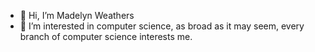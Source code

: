 - 👋 Hi, I’m Madelyn Weathers
- 👀 I’m interested in computer science, as broad as it may seem, every branch of computer science interests me. 
